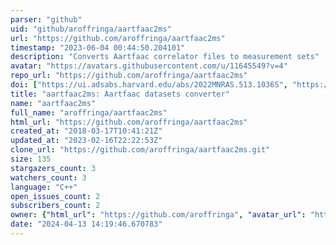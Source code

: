 ```yaml
---
parser: "github"
uid: "github/aroffringa/aartfaac2ms"
url: "https://github.com/aroffringa/aartfaac2ms"
timestamp: "2023-06-04 00:44:50.204101"
description: "Converts Aartfaac correlator files to measurement sets"
avatar: "https://avatars.githubusercontent.com/u/11645549?v=4"
repo_url: "https://github.com/aroffringa/aartfaac2ms"
doi: ["https://ui.adsabs.harvard.edu/abs/2022MNRAS.513.1036S", "https://ui.adsabs.harvard.edu/abs/2023ascl.soft05013O/abstract"]
title: "aartfaac2ms: Aartfaac datasets converter"
name: "aartfaac2ms"
full_name: "aroffringa/aartfaac2ms"
html_url: "https://github.com/aroffringa/aartfaac2ms"
created_at: "2018-03-17T10:41:21Z"
updated_at: "2023-02-16T22:22:53Z"
clone_url: "https://github.com/aroffringa/aartfaac2ms.git"
size: 135
stargazers_count: 3
watchers_count: 3
language: "C++"
open_issues_count: 2
subscribers_count: 2
owner: {"html_url": "https://github.com/aroffringa", "avatar_url": "https://avatars.githubusercontent.com/u/11645549?v=4", "login": "aroffringa", "type": "User"}
date: "2024-04-13 14:19:46.670783"
---
```


